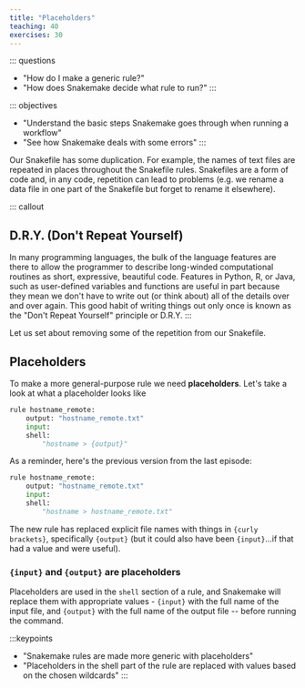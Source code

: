 ```yaml
---
title: "Placeholders"
teaching: 40
exercises: 30
---
```


::: questions
- "How do I make a generic rule?"
- "How does Snakemake decide what rule to run?"
:::

::: objectives
- "Understand the basic steps Snakemake goes through when running a workflow"
- "See how Snakemake deals with some errors"
:::

Our Snakefile has some duplication. For example, the names of text
files are repeated in places throughout the Snakefile rules. Snakefiles are
a form of code and, in any code, repetition can lead to problems (e.g. we rename
a data file in one part of the Snakefile but forget to rename it elsewhere).

::: callout
## D.R.Y. (Don't Repeat Yourself)

In many programming languages, the bulk of the language features are
there to allow the programmer to describe long-winded computational
routines as short, expressive, beautiful code.  Features in Python,
R, or Java, such as user-defined variables and functions are useful in
part because they mean we don't have to write out (or think about)
all of the details over and over again.  This good habit of writing
things out only once is known as the "Don't Repeat Yourself"
principle or D.R.Y.
:::

Let us set about removing some of the repetition from our Snakefile.

## Placeholders

To make a more general-purpose rule we need **placeholders**. Let's take a look
at what a placeholder looks like

```python
rule hostname_remote:
    output: "hostname_remote.txt"
    input:
    shell:
        "hostname > {output}"

```

As a reminder, here's the previous version from the last episode:

```python
rule hostname_remote:
    output: "hostname_remote.txt"
    input:
    shell:
        "hostname > hostname_remote.txt"

```

The new rule has replaced explicit file names with things in `{curly brackets}`,
specifically `{output}` (but it could also have been `{input}`...if that had
a value and were useful).


### `{input}` and `{output}` are **placeholders**

Placeholders are used in the `shell` section of a rule, and Snakemake will
replace them with appropriate values - `{input}` with the full name of the input
file, and
`{output}` with the full name of the output file -- before running the command.

:::keypoints
- "Snakemake rules are made more generic with placeholders"
- "Placeholders in the shell part of the rule are replaced with values based on the chosen
   wildcards"
:::
